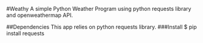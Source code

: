 #Weathy
A simple Python Weather Program using python requests library and openweathermap API.


##Dependencies
This app relies on python requests library.
###Install
$ pip install requests
